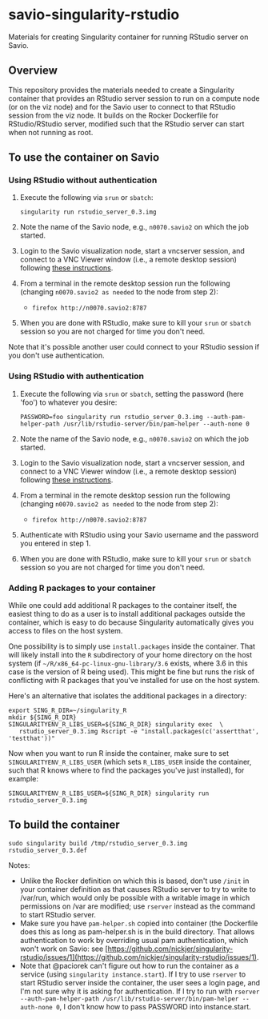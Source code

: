 # savio-singularity-rstudio
Materials for creating Singularity container for running RStudio server on Savio.

## Overview

This repository provides the materials needed to create a Singularity container that provides an RStudio server session to run on a compute node (or on the viz node) and for the Savio user to connect to that RStudio session from the viz node. It builds on the Rocker Dockerfile for RStudio/RStudio server, modified such that the RStudio server can start when not running as root.

## To use the container on Savio

### Using RStudio without authentication

  1) Execute the following via `srun` or `sbatch`:
  
     ```singularity run rstudio_server_0.3.img```
  2) Note the name of the Savio node, e.g., `n0070.savio2` on which the job started.
  3) Login to the Savio visualization node, start a vncserver session, and connect to a VNC Viewer window (i.e., a remote desktop session) following [these instructions](https://research-it.berkeley.edu/services/high-performance-computing/using-brc-visualization-node-realvnc).
  4) From a terminal in the remote desktop session run the following (changing `n0070.savio2 as needed` to the node from step 2):
     - `firefox http://n0070.savio2:8787`
  5) When you are done with RStudio, make sure to kill your `srun` or `sbatch` session so you are not charged for time you don't need.
 
Note that it's possible another user could connect to your RStudio session if you don't use authentication. 

### Using RStudio with authentication

  1) Execute the following via `srun` or `sbatch`, setting the password (here 'foo') to whatever you desire:
  
     ```PASSWORD=foo singularity run rstudio_server_0.3.img --auth-pam-helper-path /usr/lib/rstudio-server/bin/pam-helper --auth-none 0```
  2) Note the name of the Savio node, e.g., `n0070.savio2` on which the job started.
  3) Login to the Savio visualization node, start a vncserver session, and connect to a VNC Viewer window (i.e., a remote desktop session) following [these instructions](https://research-it.berkeley.edu/services/high-performance-computing/using-brc-visualization-node-realvnc).
  4) From a terminal in the remote desktop session run the following (changing `n0070.savio2 as needed` to the node from step 2):
     - `firefox http://n0070.savio2:8787`
  5) Authenticate with RStudio using your Savio username and the password you entered in step 1.
  6) When you are done with RStudio, make sure to kill your `srun` or `sbatch` session so you are not charged for time you don't need.

### Adding R packages to your container

While one could add additional R packages to the container itself, the easiest thing to do as a user is to install additional packages outside the container, which is easy to do because Singularity automatically gives you access to files on the host system.

One possibility is to simply use `install.packages` inside the container. That will likely install into the `R` subdirectory of your home directory on the host system (if `~/R/x86_64-pc-linux-gnu-library/3.6` exists, where 3.6 in this case is the version of R being used). This might be fine but runs the risk of conflicting with R packages that you've installed for use on the host system.

Here's an alternative that isolates the additional packages in a directory:

```
export SING_R_DIR=~/singularity_R
mkdir ${SING_R_DIR}
SINGULARITYENV_R_LIBS_USER=${SING_R_DIR} singularity exec  \
   rstudio_server_0.3.img Rscript -e "install.packages(c('assertthat', 'testthat'))"
```

Now when you want to run R inside the container, make sure to set `SINGULARITYENV_R_LIBS_USER` (which sets `R_LIBS_USER` inside the container, such that R knows where to find the packages you've just installed), for example:

```
SINGULARITYENV_R_LIBS_USER=${SING_R_DIR} singularity run rstudio_server_0.3.img
```

## To build the container

```
sudo singularity build /tmp/rstudio_server_0.3.img rstudio_server_0.3.def
```

Notes:

 - Unlike the Rocker definition on which this is based, don't use `/init` in your container definition as that causes RStudio server to try to write to /var/run, which would only be possible with a writable image in which permissions on /var are modified; use `rserver` instead as the command to start RStudio server.
 - Make sure you have `pam-helper.sh` copied into container (the Dockerfile does this as long as pam-helper.sh is in the build directory. That allows authentication to work by overriding usual pam authentication, which won't work on Savio: see [https://github.com/nickjer/singularity-rstudio/issues/1](https://github.com/nickjer/singularity-rstudio/issues/1).
 - Note that @paciorek can't figure out how to run the container as a service (using `singularity instance.start`). If I try to use `rserver` to start RStudio server inside the container, the user sees a login page, and I'm not sure why it is asking for authentication. If I try to run with ```rserver --auth-pam-helper-path /usr/lib/rstudio-server/bin/pam-helper --auth-none 0```, I don't know how to pass PASSWORD into instance.start.

